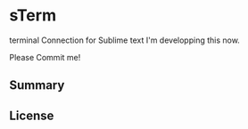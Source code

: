sTerm
=====

terminal Connection for Sublime text
I'm developping this now.

Please Commit me!

Summary
------------



License
------------


